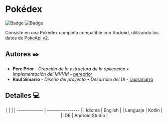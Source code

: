 # Pokédex
![Badge](https://img.shields.io/badge/LICENCE-FREE-blue)
![Badge](https://img.shields.io/badge/STATUS-FINISHED-green)

Consiste en una Pokédex completa compatible con Android, utilizando los datos de [PokeApi v2](https://pokeapi.co/).

## Autores ✒️

* **Pere Prior** - *Creación de la estructura de la aplicación • Implementación del MVVM* - [pereprior](https://github.com/pereprior)
* **Raúl Simarro** - *Diseño del proyecto • Desarrollo del UI* - [raulsimarro](https://github.com/Alusim0931)

## Detalles 💻
<div align="center">
|               |                  |
| ------------- | ---------------- |
| Idioma        | English          |
| Lenguaje      | Kotlin           |
| IDE           | Android Studio   |
</div>
